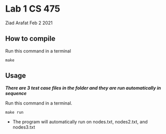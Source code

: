 # Lab 1 CS 475
Ziad Arafat
Feb 2 2021

## How to compile
Run this command in a terminal
```
make
```

## Usage

***There are 3 test case files in the folder and they are run automatically in sequence***

Run this command in a terminal.

```
make run
```
- The program will automatically run on nodes.txt, nodes2.txt, and nodes3.txt